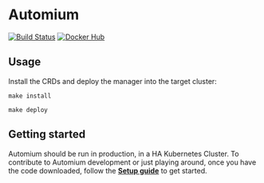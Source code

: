# Automium

[![Build Status](https://travis-ci.org/automium/automium.svg?branch=master)](https://travis-ci.org/automium/automium)
[![Docker Hub](https://img.shields.io/badge/docker-ready-blue.svg?style=flat-square)](https://hub.docker.com/r/automium/automium/)

## Usage

Install the CRDs and deploy the manager into the target cluster:  

```
make install

make deploy
```

## Getting started

Automium should be run in production, in a HA Kubernetes Cluster. To contribute to Automium development or just playing around, once you have the code downloaded, follow the **[Setup guide](helm/SETUP.md)** to get started. 